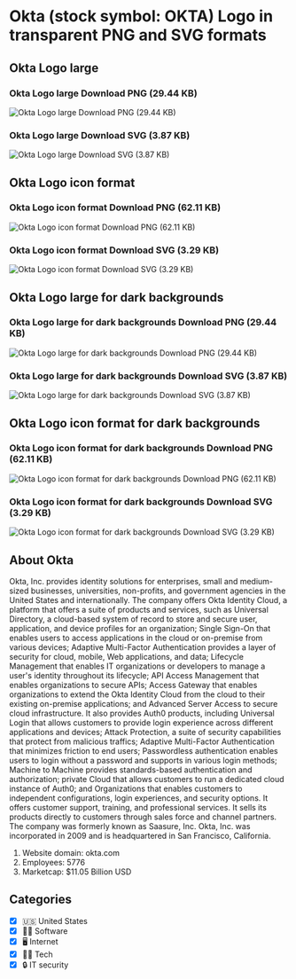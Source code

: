# Okta (stock symbol: OKTA) Logo in transparent PNG and SVG formats

## Okta Logo large

### Okta Logo large Download PNG (29.44 KB)

![Okta Logo large Download PNG (29.44 KB)](/img/orig/OKTA_BIG-6b340944.png)

### Okta Logo large Download SVG (3.87 KB)

![Okta Logo large Download SVG (3.87 KB)](/img/orig/OKTA_BIG-06471685.svg)

## Okta Logo icon format

### Okta Logo icon format Download PNG (62.11 KB)

![Okta Logo icon format Download PNG (62.11 KB)](/img/orig/OKTA-8b49bf18.png)

### Okta Logo icon format Download SVG (3.29 KB)

![Okta Logo icon format Download SVG (3.29 KB)](/img/orig/OKTA-b4ec9015.svg)

## Okta Logo large for dark backgrounds

### Okta Logo large for dark backgrounds Download PNG (29.44 KB)

![Okta Logo large for dark backgrounds Download PNG (29.44 KB)](/img/orig/OKTA_BIG.D-604d4432.png)

### Okta Logo large for dark backgrounds Download SVG (3.87 KB)

![Okta Logo large for dark backgrounds Download SVG (3.87 KB)](/img/orig/OKTA_BIG.D-cbd506f7.svg)

## Okta Logo icon format for dark backgrounds

### Okta Logo icon format for dark backgrounds Download PNG (62.11 KB)

![Okta Logo icon format for dark backgrounds Download PNG (62.11 KB)](/img/orig/OKTA.D-1b01d419.png)

### Okta Logo icon format for dark backgrounds Download SVG (3.29 KB)

![Okta Logo icon format for dark backgrounds Download SVG (3.29 KB)](/img/orig/OKTA.D-dfe11cfc.svg)

## About Okta

Okta, Inc. provides identity solutions for enterprises, small and medium-sized businesses, universities, non-profits, and government agencies in the United States and internationally. The company offers Okta Identity Cloud, a platform that offers a suite of products and services, such as Universal Directory, a cloud-based system of record to store and secure user, application, and device profiles for an organization; Single Sign-On that enables users to access applications in the cloud or on-premise from various devices; Adaptive Multi-Factor Authentication provides a layer of security for cloud, mobile, Web applications, and data; Lifecycle Management that enables IT organizations or developers to manage a user's identity throughout its lifecycle; API Access Management that enables organizations to secure APIs; Access Gateway that enables organizations to extend the Okta Identity Cloud from the cloud to their existing on-premise applications; and Advanced Server Access to secure cloud infrastructure. It also provides Auth0 products, including Universal Login that allows customers to provide login experience across different applications and devices; Attack Protection, a suite of security capabilities that protect from malicious traffics; Adaptive Multi-Factor Authentication that minimizes friction to end users; Passwordless authentication enables users to login without a password and supports in various login methods; Machine to Machine provides standards-based authentication and authorization; private Cloud that allows customers to run a dedicated cloud instance of Auth0; and Organizations that enables customers to independent configurations, login experiences, and security options. It offers customer support, training, and professional services. It sells its products directly to customers through sales force and channel partners. The company was formerly known as Saasure, Inc. Okta, Inc. was incorporated in 2009 and is headquartered in San Francisco, California.

1. Website domain: okta.com
2. Employees: 5776
3. Marketcap: $11.05 Billion USD


## Categories
- [x] 🇺🇸 United States
- [x] 👨‍💻 Software
- [x] 🖥️ Internet
- [x] 👩‍💻 Tech
- [x] 🔒 IT security
